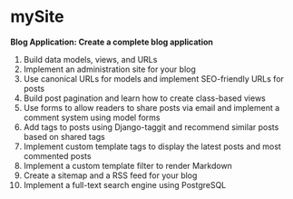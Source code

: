 # mySite
**Blog Application: Create a complete blog application**

1. Build data models, views, and URLs
2. Implement an administration site for your blog
3. Use canonical URLs for models and implement SEO-friendly URLs for posts
4. Build post pagination and learn how to create class-based views
5. Use forms to allow readers to share posts via email and implement a comment system using model forms
6. Add tags to posts using Django-taggit and recommend similar posts based on shared tags
7. Implement custom template tags to display the latest posts and most commented posts
8. Implement a custom template filter to render Markdown
9. Create a sitemap and a RSS feed for your blog
10. Implement a full-text search engine using PostgreSQL
